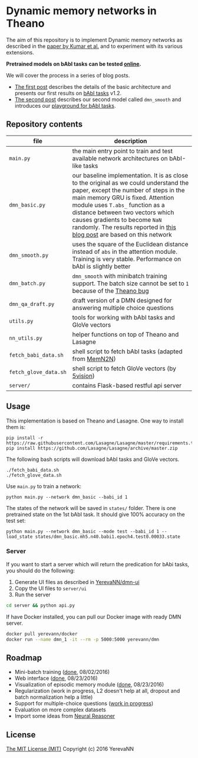 # Dynamic memory networks in Theano
The aim of this repository is to implement Dynamic memory networks 
as described in the [paper by Kumar et al.](http://arxiv.org/abs/1506.07285)
and to experiment with its various extensions.

**Pretrained models on bAbI tasks can be tested [online](http://yerevann.com/dmn-ui/).**

We will cover the process in a series of blog posts.
* [The first post](http://yerevann.github.io/2016/02/05/implementing-dynamic-memory-networks/) describes the details of the basic architecture and presents our first results on [bAbI tasks](http://fb.ai/babi) v1.2.
* [The second post](http://yerevann.github.io/2016/02/23/playground-for-babi-tasks/) describes our second model called `dmn_smooth` and introduces our [playground for bAbI tasks](http://yerevann.com/dmn-ui/).

## Repository contents

| file | description |
| --- | --- |
| `main.py` | the main entry point to train and test available network architectures on bAbI-like tasks |
| `dmn_basic.py` | our baseline implementation. It is as close to the original as we could understand the paper, except the number of steps in the main memory GRU is fixed. Attention module uses `T.abs_` function as a distance between two vectors which causes gradients to become `NaN` randomly.  The results reported in [this blog post](http://yerevann.github.io/2016/02/05/implementing-dynamic-memory-networks/) are based on this network |
| `dmn_smooth.py` | uses the square of the Euclidean distance instead of `abs` in the attention module. Training is very stable. Performance on bAbI is slightly better |
| `dmn_batch.py` | `dmn_smooth` with minibatch training support. The batch size cannot be set to `1` because of the [Theano bug](https://github.com/Theano/Theano/issues/1772) | 
| `dmn_qa_draft.py` | draft version of a DMN designed for answering multiple choice questions | 
| `utils.py` | tools for working with bAbI tasks and GloVe vectors |
| `nn_utils.py` | helper functions on top of Theano and Lasagne |
| `fetch_babi_data.sh` | shell script to fetch bAbI tasks (adapted from [MemN2N](https://github.com/npow/MemN2N)) |
| `fetch_glove_data.sh` | shell script to fetch GloVe vectors (by [5vision](https://github.com/5vision/kaggle_allen)) |
| `server/` | contains Flask-based restful api server |


## Usage

This implementation is based on Theano and Lasagne. One way to install them is:

    pip install -r https://raw.githubusercontent.com/Lasagne/Lasagne/master/requirements.txt
    pip install https://github.com/Lasagne/Lasagne/archive/master.zip

The following bash scripts will download bAbI tasks and GloVe vectors.

    ./fetch_babi_data.sh
    ./fetch_glove_data.sh

Use `main.py` to train a network:

    python main.py --network dmn_basic --babi_id 1

The states of the network will be saved in `states/` folder. 
There is one pretrained state on the 1st bAbI task. It should give 100% accuracy on the test set:

    python main.py --network dmn_basic --mode test --babi_id 1 --load_state states/dmn_basic.mh5.n40.babi1.epoch4.test0.00033.state

### Server

If you want to start a server which will return the predication for bAbi tasks, you should do the following:

1. Generate UI files as described in [YerevaNN/dmn-ui](YerevaNN/dmn-ui)
2. Copy the UI files to `server/ui`
3. Run the server 

```bash
cd server && python api.py
```

If have Docker installed, you can pull our Docker image with ready DMN server.

```bash
docker pull yerevann/docker
docker run --name dmn_1 -it --rm -p 5000:5000 yerevann/dmn
```

## Roadmap

* Mini-batch training ([done](https://github.com/YerevaNN/Dynamic-memory-networks-in-Theano/blob/master/dmn_batch.py), 08/02/2016)
* Web interface ([done](https://github.com/YerevaNN/dmn-ui), 08/23/2016)
* Visualization of episodic memory module ([done](https://github.com/YerevaNN/dmn-ui), 08/23/2016)
* Regularization (work in progress, L2 doesn't help at all, dropout and batch normalization help a little)
* Support for multiple-choice questions ([work in progress](https://github.com/YerevaNN/Dynamic-memory-networks-in-Theano/blob/master/dmn_qa_draft.py))
* Evaluation on more complex datasets
* Import some ideas from [Neural Reasoner](http://arxiv.org/abs/1508.05508)

## License
[The MIT License (MIT)](https://opensource.org/licenses/MIT)
Copyright (c) 2016 YerevaNN

